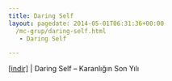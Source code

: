 ```yaml
---
title: Daring Self
layout: pagedate: 2014-05-01T06:31:36+00:00
  /mc-grup/daring-self.html
   - Daring Self

---
```

<a href="https://cloud.mail.ru/public/d423becf8809/Daring%20Self%20-%20Karanligin%20Son%20Yili" target="_blank">[indir]</a> | Daring Self &#8211; Karanlığın Son Yılı